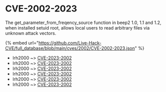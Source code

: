 # CVE-2002-2023

The get_parameter_from_freqency_source function in beep2 1.0, 1.1 and 1.2, when installed setuid root, allows local users to read arbitrary files via unknown attack vectors.

{% embed url="https://github.com/Live-Hack-CVE/full_database/blob/main/cves/2002/CVE-2002-2023.json" %}


* lrh2000 ~> [CVE-2023-2002](https://www.alice-snow.ru/2002/database/cve-2002-2023/cve-2023-2002-lrh2000)
* lrh2000 ~> [CVE-2023-2002](https://www.alice-snow.ru/2002/database/cve-2002-2023/cve-2023-2002-lrh2000)
* lrh2000 ~> [CVE-2023-2002](https://www.alice-snow.ru/2002/database/cve-2002-2023/cve-2023-2002-lrh2000)
* lrh2000 ~> [CVE-2023-2002](https://www.alice-snow.ru/2002/database/cve-2002-2023/cve-2023-2002-lrh2000)
* lrh2000 ~> [CVE-2023-2002](https://www.alice-snow.ru/2002/database/cve-2002-2023/cve-2023-2002-lrh2000)
* lrh2000 ~> [CVE-2023-2002](https://www.alice-snow.ru/2002/database/cve-2002-2023/cve-2023-2002-lrh2000)